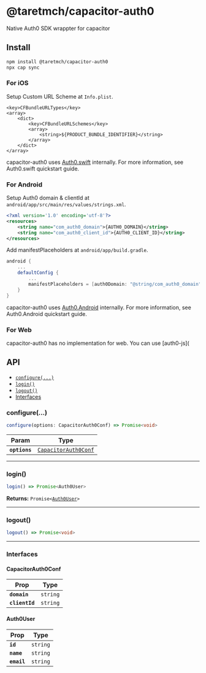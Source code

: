 # @taretmch/capacitor-auth0

Native Auth0 SDK wrappter for capacitor

## Install

```bash
npm install @taretmch/capacitor-auth0
npx cap sync
```

### For iOS

Setup Custom URL Scheme at `Info.plist`.

```plist
<key>CFBundleURLTypes</key>
<array>
	<dict>
		<key>CFBundleURLSchemes</key>
		<array>
			<string>${PRODUCT_BUNDLE_IDENTIFIER}</string>
		</array>
	</dict>
</array>
```

capacitor-auth0 uses [Auth0.swift](https://github.com/auth0/Auth0.swift) internally. For more information, see Auth0.swift quickstart guide.

### For Android

Setup Auth0 domain & clientId at `android/app/src/main/res/values/strings.xml`.

```xml
<?xml version='1.0' encoding='utf-8'?>
<resources>
    <string name="com_auth0_domain">{AUTH0_DOMAIN}</string>
    <string name="com_auth0_client_id">{AUTH0_CLIENT_ID}</string>
</resources>
```

Add manifestPlaceholders at `android/app/build.gradle`.

```gradle
android {
    ...
    defaultConfig {
        ...
        manifestPlaceholders = [auth0Domain: "@string/com_auth0_domain", auth0Scheme: "demo"]
    }
}
```

capacitor-auth0 uses [Auth0.Android](https://github.com/auth0/Auth0.Android) internally. For more information, see Auth0.Android quickstart guide.

### For Web

capacitor-auth0 has no implementation for web. You can use [auth0-js](

## API

<docgen-index>

* [`configure(...)`](#configure)
* [`login()`](#login)
* [`logout()`](#logout)
* [Interfaces](#interfaces)

</docgen-index>

<docgen-api>
<!--Update the source file JSDoc comments and rerun docgen to update the docs below-->

### configure(...)

```typescript
configure(options: CapacitorAuth0Conf) => Promise<void>
```

| Param         | Type                                                              |
| ------------- | ----------------------------------------------------------------- |
| **`options`** | <code><a href="#capacitorauth0conf">CapacitorAuth0Conf</a></code> |

--------------------


### login()

```typescript
login() => Promise<Auth0User>
```

**Returns:** <code>Promise&lt;<a href="#auth0user">Auth0User</a>&gt;</code>

--------------------


### logout()

```typescript
logout() => Promise<void>
```

--------------------


### Interfaces


#### CapacitorAuth0Conf

| Prop           | Type                |
| -------------- | ------------------- |
| **`domain`**   | <code>string</code> |
| **`clientId`** | <code>string</code> |


#### Auth0User

| Prop        | Type                |
| ----------- | ------------------- |
| **`id`**    | <code>string</code> |
| **`name`**  | <code>string</code> |
| **`email`** | <code>string</code> |

</docgen-api>
